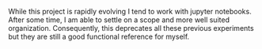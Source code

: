 While this project is rapidly evolving I tend to work with jupyter notebooks. After some time, I am able to settle on a scope and more well suited organization. Consequently, this deprecates all these previous experiments but they are still a good functional reference for myself.
